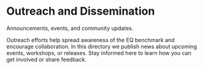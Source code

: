 # Outreach and Dissemination

Announcements, events, and community updates.

Outreach efforts help spread awareness of the EQ benchmark and encourage collaboration. In this directory we publish news about upcoming events, workshops, or releases. Stay informed here to learn how you can get involved or share feedback.
